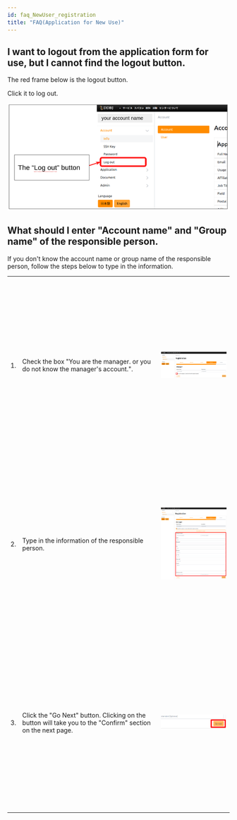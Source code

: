 ```yaml
---
id: faq_NewUser_registration
title: "FAQ(Application for New Use)"
---
```


##  I want to logout from the application form for use, but I cannot find the logout button.


The red frame below is the logout button.

Click it to log out.

![](logout_button.png)


## What should I enter "Account name" and "Group name" of the responsible person.

If you don't know the account name or group name of the responsible person, follow the steps below to type in the information. 

<table>
<tr>
<td>1.</td>
<td width="300">Check the box "You are the manager. or you do not know the manager's account.". </td>
<td height="400">

![](ResponsiblePerson_1.png)

</td>
</tr>
<tr>
<td>2.</td>
<td width="300">Type in the information of the responsible person. </td>
<td height="400">

![](ResponsiblePerson_2.png)

</td>
</tr>
<tr>
<td>3.</td>
<td width="300">Click the "Go Next" button. Clicking on the button will take you to the "Confirm" section on the next page. </td>
<td height="400">

![](ResponsiblePerson_3.png)

</td>
</tr>
</table>
